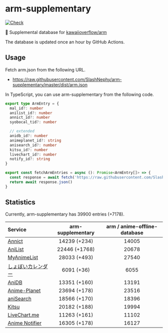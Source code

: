 # arm-supplementary

[![Check](https://github.com/SlashNephy/arm-supplementary/actions/workflows/check-node.yml/badge.svg)](https://github.com/SlashNephy/arm-supplementary/actions/workflows/check-node.yml)

💊 Supplemental database for [kawaiioverflow/arm](https://github.com/kawaiioverflow/arm)

The database is updated once an hour by GitHub Actions.

## Usage

Fetch arm.json from the following URL.

- https://raw.githubusercontent.com/SlashNephy/arm-supplementary/master/dist/arm.json

In TypeScript, you can use arm-supplementary from the following code.

```TypeScript
export type ArmEntry = {
  mal_id?: number
  anilist_id?: number
  annict_id?: number
  syobocal_tid?: number

  // extended
  anidb_id?: number
  animeplanet_id?: string
  anisearch_id?: number
  kitsu_id?: number
  livechart_id?: number
  notify_id?: string
}

export const fetchArmEntries = async (): Promise<ArmEntry[]> => {
  const response = await fetch('https://raw.githubusercontent.com/SlashNephy/arm-supplementary/master/dist/arm.json')
  return await response.json()
}
```

## Statistics

Currently, arm-supplementary has 39900 entries (+7178).

| Service                                     | arm-supplementary | arm / anime-offline-database |
| :------------------------------------------ | :---------------: | :--------------------------: |
| [Annict](https://annict.com)                |   14239 (+234)    |            14005             |
| [AniList](https://anilist.co)               |   22446 (+1768)   |            20678             |
| [MyAnimeList](https://myanimelist.net)      |   28033 (+493)    |            27540             |
| [しょぼいカレンダー](https://cal.syoboi.jp) |    6091 (+36)     |             6055             |
| [AniDB](https://anidb.net)                  |   13351 (+160)    |            13191             |
| [Anime-Planet](https://anime-planet.com)    |   23694 (+178)    |            23516             |
| [aniSearch](https://anisearch.com)          |   18566 (+170)    |            18396             |
| [Kitsu](https://kitsu.io)                   |   20182 (+188)    |            19994             |
| [LiveChart.me](https://livechart.me)        |   11263 (+161)    |            11102             |
| [Anime Notifier](https://notify.moe)        |   16305 (+178)    |            16127             |
